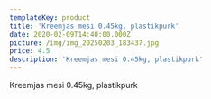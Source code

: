 ```yaml
---
templateKey: product
title: 'Kreemjas mesi 0.45kg, plastikpurk'
date: 2020-02-09T14:40:00.000Z
picture: /img/img_20250203_183437.jpg
price: 4.5
description: 'Kreemjas mesi 0.45kg, plastikpurk'
---
```

Kreemjas mesi 0.45kg, plastikpurk
